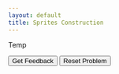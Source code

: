 ```yaml
---
layout: default
title: Sprites Construction
---
```


Temp

<div id="sortableTrash" class="sortable-code"></div>
<div id="sortable" class="sortable-code"></div>
<div style="clear:both;"></div>
<p>
    <input id="feedbackLink" value="Get Feedback" type="button" />
    <input id="newInstanceLink" value="Reset Problem" type="button" />
</p>
<script type="text/javascript">
(function(){
  var initial = "var x = 100;\n" +
    "x += 1;";
  var parsonsPuzzle = new ParsonsWidget({
    "sortableId": "sortable",
    "max_wrong_lines": 10,
    "grader": ParsonsWidget._graders.LanguageTranslationGrader,
    "exec_limit": 2500,
    "can_indent": false,
    "x_indent": 50,
    "lang": "en",
    "show_feedback": true,
    "executable_code": "x = 100\nx = x + 1",
    "programmingLang": "pseudo",
    "vartests": [
        {
            "message": "",
            "initcode": "",
            "code": "",
            "variables": {}
        },
        {
            "message": "",
            "initcode": "",
            "code": "",
            "variables": {}
        }
    ]
  });
  parsonsPuzzle.init(initial);
  parsonsPuzzle.shuffleLines();
  $("#newInstanceLink").click(function(event){
      event.preventDefault();
      parsonsPuzzle.shuffleLines();
  });
  $("#feedbackLink").click(function(event){
      event.preventDefault();
      parsonsPuzzle.getFeedback();
  });
})();
</script>